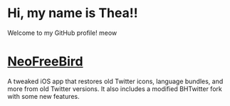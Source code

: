 # Hi, my name is Thea!!

Welcome to my GitHub profile! meow

# **[NeoFreeBird](https://github.com/actuallyaridan/NeoFreeBird)**<br>
  A tweaked iOS app that restores old Twitter icons, language bundles, and more from old Twitter versions. It also includes a modified BHTwitter fork with some new features.

